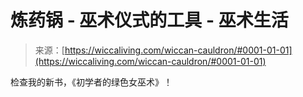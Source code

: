 <!--yml

category: 未分类

date: 2024-06-12 18:26:36

-->

# 炼药锅 - 巫术仪式的工具 - 巫术生活

> 来源：[https://wiccaliving.com/wiccan-cauldron/#0001-01-01](https://wiccaliving.com/wiccan-cauldron/#0001-01-01)

检查我的新书，《初学者的绿色女巫术》！
